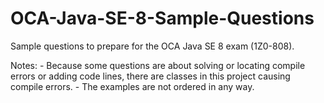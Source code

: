# OCA-Java-SE-8-Sample-Questions
Sample questions to prepare for the OCA Java SE 8 exam (1Z0-808). 

Notes: 
    - Because some questions are about solving or locating compile errors or adding code lines, there are classes in this project causing compile errors.
    - The examples are not ordered in any way. 